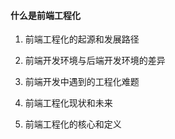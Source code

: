 #### 什么是前端工程化

1. 前端工程化的起源和发展路径

2. 前端开发环境与后端开发环境的差异

3. 前端开发中遇到的工程化难题

4. 前端工程化现状和未来

5. 前端工程化的核心和定义



